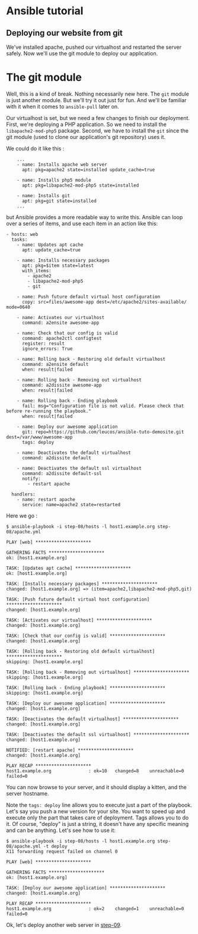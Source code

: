 Ansible tutorial
================

Deploying our website from git
------------------------------

We've installed apache, pushed our virtualhost and restarted the server safely.
Now we'll use the git module to deploy our application.

# The git module

Well, this is a kind of break. Nothing necessarily new here. The `git` module is 
just another module. But we'll try it out just for fun. And we'll be familiar with 
it when it comes to `ansible-pull` later on.

Our virtualhost is set, but we need a few changes to finish our deployment.
First, we're deploying a PHP application. So we need to install the
`libapache2-mod-php5` package. Second, we have to install the `git` since the
git module (used to clone our application's git repository) uses it.

We could do it like this :

        ...
        - name: Installs apache web server
          apt: pkg=apache2 state=installed update_cache=true

        - name: Installs php5 module
          apt: pkg=libapache2-mod-php5 state=installed

        - name: Installs git
          apt: pkg=git state=installed
        ...

but Ansible provides a more readable way to write this. Ansible can loop over a series 
of items, and use each item in an action like this:


    - hosts: web
      tasks:
        - name: Updates apt cache
          apt: update_cache=true

        - name: Installs necessary packages
          apt: pkg=$item state=latest 
          with_items:
            - apache2
            - libapache2-mod-php5
            - git

        - name: Push future default virtual host configuration
          copy: src=files/awesome-app dest=/etc/apache2/sites-available/ mode=0640

        - name: Activates our virtualhost
          command: a2ensite awesome-app

        - name: Check that our config is valid
          command: apache2ctl configtest
          register: result
          ignore_errors: True

        - name: Rolling back - Restoring old default virtualhost
          command: a2ensite default
          when: result|failed

        - name: Rolling back - Removing out virtualhost
          command: a2dissite awesome-app
          when: result|failed

        - name: Rolling back - Ending playbook
          fail: msg="Configuration file is not valid. Please check that before re-running the playbook."
          when: result|failed

        - name: Deploy our awesome application
          git: repo=https://github.com/leucos/ansible-tuto-demosite.git dest=/var/www/awesome-app
          tags: deploy

        - name: Deactivates the default virtualhost
          command: a2dissite default

        - name: Deactivates the default ssl virtualhost
          command: a2dissite default-ssl
          notify:
            - restart apache

      handlers:
        - name: restart apache
          service: name=apache2 state=restarted


Here we go :

    $ ansible-playbook -i step-08/hosts -l host1.example.org step-08/apache.yml

    PLAY [web] ********************* 

    GATHERING FACTS ********************* 
    ok: [host1.example.org]

    TASK: [Updates apt cache] ********************* 
    ok: [host1.example.org]

    TASK: [Installs necessary packages] ********************* 
    changed: [host1.example.org] => (item=apache2,libapache2-mod-php5,git)

    TASK: [Push future default virtual host configuration] ********************* 
    changed: [host1.example.org]

    TASK: [Activates our virtualhost] ********************* 
    changed: [host1.example.org]

    TASK: [Check that our config is valid] ********************* 
    changed: [host1.example.org]

    TASK: [Rolling back - Restoring old default virtualhost] ********************* 
    skipping: [host1.example.org]

    TASK: [Rolling back - Removing out virtualhost] ********************* 
    skipping: [host1.example.org]

    TASK: [Rolling back - Ending playbook] ********************* 
    skipping: [host1.example.org]

    TASK: [Deploy our awesome application] ********************* 
    changed: [host1.example.org]

    TASK: [Deactivates the default virtualhost] ********************* 
    changed: [host1.example.org]

    TASK: [Deactivates the default ssl virtualhost] ********************* 
    changed: [host1.example.org]

    NOTIFIED: [restart apache] ********************* 
    changed: [host1.example.org]

    PLAY RECAP ********************* 
    host1.example.org              : ok=10   changed=8    unreachable=0    failed=0    

You can now browse to your server, and it should display a kitten, and the server 
hostname.

Note the `tags: deploy` line allows you to execute just a part of the playbook. 
Let's say you push a new version for your site. You want to speed up and execute 
only the part that takes care of deployment. Tags allows you to do it.
Of course, "deploy" is just a string, it doesn't have any specific
meaning and can be anything. Let's see how to use it:

    $ ansible-playbook -i step-08/hosts -l host1.example.org step-08/apache.yml -t deploy 
    X11 forwarding request failed on channel 0

    PLAY [web] ********************* 

    GATHERING FACTS ********************* 
    ok: [host1.example.org]

    TASK: [Deploy our awesome application] ********************* 
    changed: [host1.example.org]

    PLAY RECAP ********************* 
    host1.example.org              : ok=2    changed=1    unreachable=0    failed=0    

Ok, let's deploy another web server in [step-09](https://github.com/leucos/ansible-tuto/tree/master/step-09).
